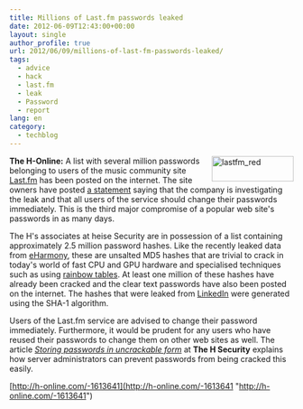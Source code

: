 ```yaml
---
title: Millions of Last.fm passwords leaked
date: 2012-06-09T12:43:00+00:00
layout: single
author_profile: true
url: 2012/06/09/millions-of-last-fm-passwords-leaked/
tags:
  - advice
  - hack
  - last.fm
  - leak
  - Password
  - report
lang: en
category: 
  - techblog
---
```

[<img title="lastfm_red" border="0" alt="lastfm_red" align="right" src="http://lh3.ggpht.com/-4kt93gRKGtc/T9M97aFSSOI/AAAAAAAAGNo/zBkY_DrTd58/lastfm_red_thumb.gif?imgmax=800" width="145" height="45" />](http://lh6.ggpht.com/-S3R_neFyA6k/T9M95dipghI/AAAAAAAAGNg/ySAo5xvDO0U/s1600-h/lastfm_red%25255B2%25255D.gif)**The H-Online:** A list with several million passwords belonging to users of the music community site [Last.fm](http://www.last.fm/) has been posted on the internet. The site owners have posted [a statement](http://www.lastfm.de/passwordsecurity) saying that the company is investigating the leak and that all users of the service should change their passwords immediately. This is the third major compromise of a popular web site's passwords in as many days. 

The H's associates at heise Security are in possession of a list containing approximately 2.5 million password hashes. Like the recently leaked data from [eHarmony](http://www.h-online.com/news/item/eHarmony-admits-to-leaking-1-5-million-passwords-1612654.html), these are unsalted MD5 hashes that are trivial to crack in today's world of fast CPU and GPU hardware and specialised techniques such as using [rainbow tables](http://www.h-online.com/security/features/Cheap-Cracks-Of-dictionaries-and-rainbows-746217.html). At least one million of these hashes have already been cracked and the clear text passwords have also been posted on the internet. The hashes that were leaked from <a href="/2012/06/linkedin-passwords-in-circulation.html" target="_blank">LinkedIn</a> were generated using the SHA-1 algorithm. 

Users of the Last.fm service are advised to change their password immediately. Furthermore, it would be prudent for any users who have reused their passwords to change them on other web sites as well. The article _[Storing passwords in uncrackable form](http://www.h-online.com/security/features/Storing-passwords-in-uncrackable-form-1255576.html)_ at **The H Security** explains how server administrators can prevent passwords from being cracked this easily. 

[http://h-online.com/-1613641](http://h-online.com/-1613641 "http://h-online.com/-1613641")